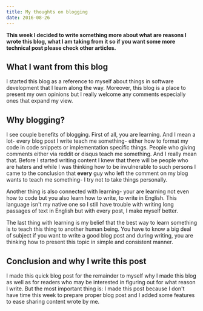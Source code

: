 ```yaml
---
title: My thoughts on blogging
date: 2016-08-26
---
```


**This week I decided to write something more about what are reasons I
wrote this blog, what I am taking from it so if you want some more
technical post please check other articles.**

## What I want from this blog

I started this blog as a reference to myself about things in software
development that I learn along the way. Moreover, this blog is a place
to present my own opinions but I really welcome any comments especially
ones that expand my view.

## Why blogging?

I see couple benefits of blogging. First of all, you are learning. And I
mean a lot- every blog post I write teach me something- either how to
format my code in code snippets or implementation specific things.
People who giving comments either via reddit or disqus teach me
something. And I really mean that. Before I started writing content I
knew that there will be people who are haters and while I was
thinking how to be invulnerable to such persons I came to the conclusion
that **every** guy who left the comment on my blog wants to teach me
something- I try not to take things personally.

Another thing is also connected with learning- your are learning not
even how to code but you also learn how to write, to write in English.
This language isn't my native one so I still have trouble with writing
long passages of text in English but with every post, I make myself
better.

The last thing with learning is my belief that the best way to learn
something is to teach this thing to another human being. You have to
know a big deal of subject if you want to write a good blog post and
during writing, you are thinking how to present this topic in simple and
consistent manner.

## Conclusion and why I write this post

I made this quick blog post for the remainder to myself why I made this
blog as well as for readers who may be interested in figuring out for
what reason I write. But the most important thing is: I made this post
because I don't have time this week to prepare proper blog post and I
added some features to ease sharing content wrote by me.
